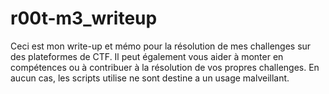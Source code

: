 # r00t-m3_writeup
Ceci est mon write-up et mémo pour la résolution de mes challenges sur des plateformes de CTF.
Il peut également vous aider à monter en compétences ou à contribuer à la résolution de vos propres challenges.
En aucun cas, les scripts utilise ne sont destine a un usage malveillant.
